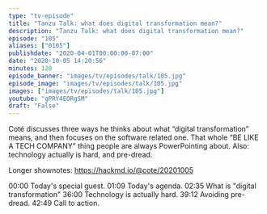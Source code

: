 ```yaml
---
type: "tv-episode"
title: "Tanzu Talk: what does digital transformation mean?"
description: "Tanzu Talk: what does digital transformation mean?"
episode: "105"
aliases: ["0105"]
publishdate: "2020-04-01T00:00:00-07:00"
date: "2020-10-05 14:20:56"
minutes: 120
episode_banner: "images/tv/episodes/talk/105.jpg"
episode_image: "images/tv/episodes/talk/105.jpg"
images: ["images/tv/episodes/talk/105.jpg"]
youtube: "gPRY4EORgSM"
draft: "False"
---
```


Coté discusses three ways he thinks about what “digital transformation” means, and then focuses on the software related one. That whole “BE LIKE A TECH COMPANY” thing people are always PowerPointing about. Also: technology actually is hard, and pre-dread.

Longer shownotes: https://hackmd.io/@cote/20201005

00:00 Today's special guest.
01:09 Today's agenda.
02:35 What is "digital transformation"
36:00 Technology is actually hard.
39:12 Avoiding pre-dread.
42:49 Call to action.